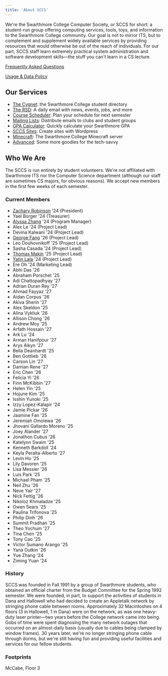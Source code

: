 ```yaml
---
title: 'About SCCS'
---
```


We're the Swarthmore College Computer Society, or SCCS for short: a student-run group offering
computing services, tools, toys, and information to the Swarthmore College community. Our goal is
not to mirror ITS, but to complement and supplement widely available services by providing resources
that would otherwise be out of the reach of individuals. For our part, SCCS staff learn extremely
practical system administration and software development skills&mdash;the stuff you can't learn in a
CS lecture.

[Frequently Asked Questions](/docs/faq)

[Usage & Data Policy](/docs/policy)

## Our Services

- [The Cygnet](https://cygnet.sccs.swarthmore.edu): the Swarthmore College student directory
- [The RSD](https://rsd.sccs.swarthmore.edu): A daily email with news, events, jobs, and more
- [Course Scheduler](https://schedule.sccs.swarthmore.edu): Plan your schedule for next semester
- [Mailing Lists](https://lists.sccs.swarthmore.edu): Distribute emails to clubs and student groups
- [GPA Calculator](https://gpacalc.sccs.swarthmore.edu): Quickly calculate your Swarthmore GPA
- [SCCS Sites](https://sites.sccs.swarthmore.edu): Create sites with Wordpress
- [Minecraft](https://www.sccs.swarthmore.edu/minecraft): The Swarthmore College Minecraft server
- [Advanced](/docs/advanced-services): Some more goodies for the tech-savvy

## Who We Are

The SCCS is run entirely by student volunteers. We're not affiliated with Swarthmore ITS nor the
Computer Science department (although our staff are sometimes CS majors, for obvious reasons). We
accept new members in the first few weeks of each semester.

### Current Members

- [Zachary Robinson](https://robinsonz.me) '24 (President)
- Yael Borger '24 (Treasurer)
- [Alyssa Zhang](https://www.alyssamzhang.com/) '24 (Program Manager)
- Alex Le '24 (Project Lead)
- Devina Kalwani '24 (Project Lead)
- [George Fang](https://geofang.com/) '26 (Project Lead)
- Leo Douhovnikoff '25 (Project Lead)
- Sasha Casada '24 (Project Lead)
- [Thomas Makin](https://thomasmak.in/) '25 (Project Lead)
- [Yatin Lala](https://yatin.cc) '24 (Project Lead)
- Ere Oh '24 (Marketing Lead)
- Abhi Das '26
- Abraham Porschet '25
- Adi Chattopadhyay '27
- Adrian Duran Rey '27
- Ahmad Fayyaz '27
- Aidan Corpus '26
- Akiva Sherin '27
- Alex Skeldon '25
- Alina Vykliuk '26
- Allison Chong '26
- Andrew Moy '25
- Arfath Hossain '27
- Ark Lu '24
- Arman Hanifpour '27
- Arys Aikyn '27
- Bella Deanhardt '25
- Ben Gottlieb '26
- Carson Lin '27
- Damian Rene '27
- Eric Chen '26
- Felicia Yi '26
- Finn McKibbin '27
- Helen Yin '25
- Hojune Kim '25
- Isshin Yunoki '25
- Izzy Lopez-Kalapir '24
- Jamie Pickar '26
- Jasmine Fan '25
- Jeremiah Omolewa '26
- Jhovani Gallardo Moreno '25
- Joey Alander '27
- Jonathon Cubus '26
- Katelynn Swaim '25
- Kenneth Barkdoll '24
- Keyla Peralta-Alberto '27
- Levin Ho '25
- Lily Davoren '25
- Lisa Messier '26
- Luis Park '25
- Michael Pham '25
- Neil Zhu '26
- Neve Yair '27
- Nick Fettig '26
- Nikoloz Khmaladze '25
- Owen Sears '25
- Paulina Trifonova '25
- Philip Dinh '26
- Summit Pradhan '25
- Theo Yochum '27
- Tina Chen '25
- Tony Cao '25
- Victor Sumano Arango '25
- Yana Outkin '26
- Yue Zhang '24
- Ziming Yuan '24

### History

SCCS was founded in Fall 1991 by a group of Swarthmore students, who obtained an official charter
from the Budget Committee for the Spring 1992 semester. We were founded, in part, to support the
activities of students in Dana and Hallowell who had decided to create an Appletalk network by
stringing phone cable between rooms. Approximately 32 Macintoshes on 4 floors (3 in Hallowell, 1 in
Dana) were on the network, as was one heavy-duty laser printer&mdash;two years before the College
network came into being. Gobs of time were spent diagnosing the many network outages that occurred
on an almost-daily basis (usually due to cables being clamped by window frames). 30 years later,
we're no longer stringing phone cable through dorms, but we're still having fun and providing useful
facilities and services for our fellow students.

### Footprints

McCabe, Floor 3
